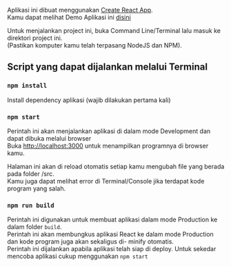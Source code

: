 Aplikasi ini dibuat menggunakan [Create React App](https://github.com/facebookincubator/create-react-app).<br>
Kamu dapat melihat Demo Aplikasi ini [disini](https://skinnygeekguy.github.io/react-tictactoe/)<br>

Untuk menjalankan project ini, buka Command Line/Terminal lalu masuk ke direktori project ini.<br>
(Pastikan komputer kamu telah terpasang NodeJS dan NPM).

## Script yang dapat dijalankan melalui Terminal

### `npm install`
Install dependency aplikasi (wajib dilakukan pertama kali)

### `npm start`

Perintah ini akan menjalankan aplikasi di dalam mode Development dan dapat dibuka melalui browser <br>
Buka [http://localhost:3000](http://localhost:3000) untuk menampilkan programnya di browser kamu.

Halaman ini akan di reload otomatis setiap kamu mengubah file yang berada pada folder /src.<br>
Kamu juga dapat melihat error di Terminal/Console jika terdapat kode program yang salah.

### `npm run build`

Perintah ini digunakan untuk membuat aplikasi dalam mode Production ke dalam folder `build`.<br>
Perintah ini akan membungkus aplikasi React ke dalam mode Production dan kode program juga akan sekaligus di- minify otomatis.<br>
Perintah ini dijalankan apabila aplikasi telah siap di deploy. Untuk sekedar mencoba aplikasi cukup menggunakan `npm start`<br><br>

